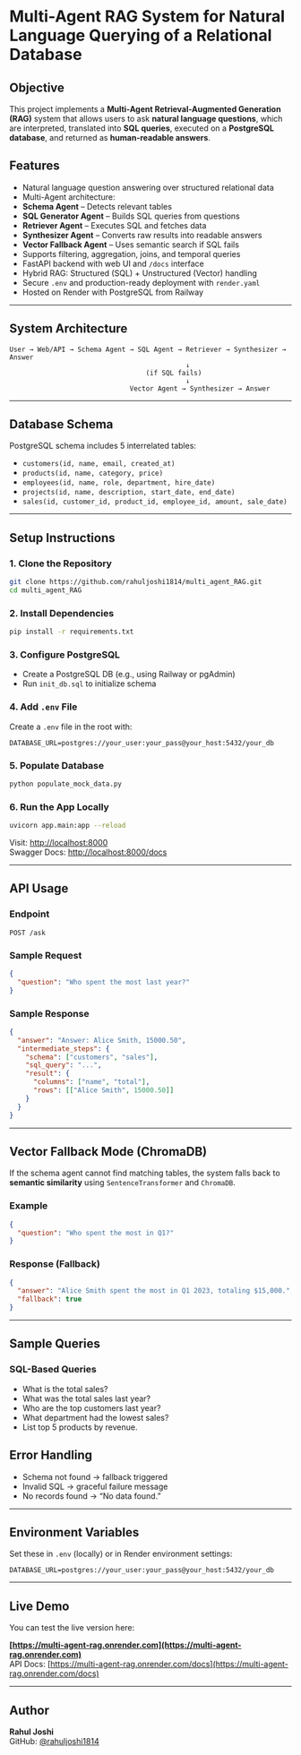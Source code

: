 #  Multi-Agent RAG System for Natural Language Querying of a Relational Database

##  Objective

This project implements a **Multi-Agent Retrieval-Augmented Generation (RAG)** system that allows users to ask **natural language questions**, which are interpreted, translated into **SQL queries**, executed on a **PostgreSQL database**, and returned as **human-readable answers**.

##  Features

-  Natural language question answering over structured relational data
-  Multi-Agent architecture:
  - **Schema Agent** – Detects relevant tables
  - **SQL Generator Agent** – Builds SQL queries from questions
  - **Retriever Agent** – Executes SQL and fetches data
  - **Synthesizer Agent** – Converts raw results into readable answers
  - **Vector Fallback Agent** – Uses semantic search if SQL fails
-  Supports filtering, aggregation, joins, and temporal queries
-  FastAPI backend with web UI and `/docs` interface
-  Hybrid RAG: Structured (SQL) + Unstructured (Vector) handling
-  Secure `.env` and production-ready deployment with `render.yaml`
-  Hosted on Render with PostgreSQL from Railway

---

##  System Architecture

```text
User → Web/API → Schema Agent → SQL Agent → Retriever → Synthesizer → Answer
                                            ↓
                                  (if SQL fails)
                                            ↓
                              Vector Agent → Synthesizer → Answer
```

---

##  Database Schema

PostgreSQL schema includes 5 interrelated tables:

- `customers(id, name, email, created_at)`
- `products(id, name, category, price)`
- `employees(id, name, role, department, hire_date)`
- `projects(id, name, description, start_date, end_date)`
- `sales(id, customer_id, product_id, employee_id, amount, sale_date)`

---

##  Setup Instructions

### 1. Clone the Repository

```bash
git clone https://github.com/rahuljoshi1814/multi_agent_RAG.git
cd multi_agent_RAG
```

### 2. Install Dependencies

```bash
pip install -r requirements.txt
```

### 3. Configure PostgreSQL

- Create a PostgreSQL DB (e.g., using Railway or pgAdmin)
- Run `init_db.sql` to initialize schema

### 4. Add `.env` File

Create a `.env` file in the root with:

```env
DATABASE_URL=postgres://your_user:your_pass@your_host:5432/your_db
```

### 5. Populate Database

```bash
python populate_mock_data.py
```

### 6. Run the App Locally

```bash
uvicorn app.main:app --reload
```

Visit: [http://localhost:8000](http://localhost:8000)  
Swagger Docs: [http://localhost:8000/docs](http://localhost:8000/docs)

---

##  API Usage

### Endpoint

```http
POST /ask
```

### Sample Request

```json
{
  "question": "Who spent the most last year?"
}
```

### Sample Response

```json
{
  "answer": "Answer: Alice Smith, 15000.50",
  "intermediate_steps": {
    "schema": ["customers", "sales"],
    "sql_query": "...",
    "result": {
      "columns": ["name", "total"],
      "rows": [["Alice Smith", 15000.50]]
    }
  }
}
```

---

##  Vector Fallback Mode (ChromaDB)

If the schema agent cannot find matching tables, the system falls back to **semantic similarity** using `SentenceTransformer` and `ChromaDB`.

### Example

```json
{
  "question": "Who spent the most in Q1?"
}
```

### Response (Fallback)

```json
{
  "answer": "Alice Smith spent the most in Q1 2023, totaling $15,000.",
  "fallback": true
}
```

---

##  Sample Queries

###  SQL-Based Queries

- What is the total sales?
- What was the total sales last year?
- Who are the top customers last year?
- What department had the lowest sales?
- List top 5 products by revenue.

##  Error Handling

- Schema not found → fallback triggered
- Invalid SQL → graceful failure message
- No records found → “No data found.”

---

##  Environment Variables

Set these in `.env` (locally) or in Render environment settings:

```env
DATABASE_URL=postgres://your_user:your_pass@your_host:5432/your_db
```

---

##  Live Demo

You can test the live version here:

 **[https://multi-agent-rag.onrender.com](https://multi-agent-rag.onrender.com)**  
 API Docs: [https://multi-agent-rag.onrender.com/docs](https://multi-agent-rag.onrender.com/docs)

---

##  Author

**Rahul Joshi**  
GitHub: [@rahuljoshi1814](https://github.com/rahuljoshi1814)
